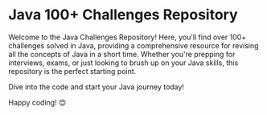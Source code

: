 # Java 100+ Challenges Repository

Welcome to the Java Challenges Repository! Here, you'll find over 100+ challenges solved in Java, providing a comprehensive resource for revising all the concepts of Java in a short time. Whether you're prepping for interviews, exams, or just looking to brush up on your Java skills, this repository is the perfect starting point.

Dive into the code and start your Java journey today!

Happy coding! 😊
